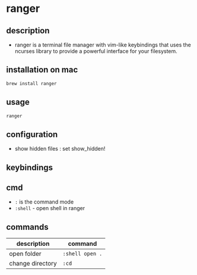 # ranger

## description
- ranger is a terminal file manager with vim-like keybindings that uses the ncurses library to provide a powerful interface for your filesystem.

## installation on mac
```zsh
brew install ranger
```

## usage
```zsh
ranger
```

## configuration
- show hidden files
: set show_hidden! 

## keybindings


## cmd
- `:` is the command mode
- `:shell` - open shell in ranger

## commands
| description      | command         |
|------------------|-----------------|
| open folder      | `:shell open .` |
| change directory | `:cd`           |







